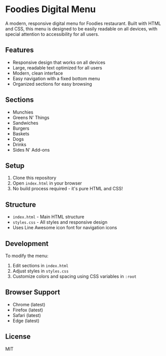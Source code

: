 # Foodies Digital Menu

A modern, responsive digital menu for Foodies restaurant. Built with HTML and CSS, this menu is designed to be easily readable on all devices, with special attention to accessibility for all users.

## Features

- Responsive design that works on all devices
- Large, readable text optimized for all users
- Modern, clean interface
- Easy navigation with a fixed bottom menu
- Organized sections for easy browsing

## Sections

- Munchies
- Greens N' Things
- Sandwiches
- Burgers
- Baskets
- Dogs
- Drinks
- Sides N' Add-ons

## Setup

1. Clone this repository
2. Open `index.html` in your browser
3. No build process required - it's pure HTML and CSS!

## Structure

- `index.html` - Main HTML structure
- `styles.css` - All styles and responsive design
- Uses Line Awesome icon font for navigation icons

## Development

To modify the menu:
1. Edit sections in `index.html`
2. Adjust styles in `styles.css`
3. Customize colors and spacing using CSS variables in `:root`

## Browser Support

- Chrome (latest)
- Firefox (latest)
- Safari (latest)
- Edge (latest)

## License

MIT 